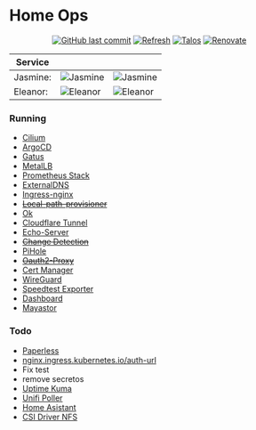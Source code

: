 # Home Ops

<div align="center">
  
[![GitHub last commit](https://img.shields.io/github/last-commit/bhuism/home-ops)](https://github.com/bhuism/home-ops/commits/main "Commit History")
[![Refresh](https://github.com/bhuism/home-ops/actions/workflows/refresh.yaml/badge.svg)](https://github.com/bhuism/home-ops/actions/workflows/refresh.yaml)
[![Talos](https://img.shields.io/badge/OS-Talos-success)](https://talos.dev "Talos OS")
[![Renovate](https://img.shields.io/badge/renovate-enabled-brightgreen.svg)](https://renovatebot.com)
</div>


Service||| 
---------|-|-|
Jasmine: | ![Jasmine](https://shields.io/uptimerobot/status/m794488019-0bd05c1abe3b5c8b6b95d190) | ![Jasmine](https://gatus.impl.nl/api/v1/endpoints/_jasmine/health/badge.svg)
Eleanor: | ![Eleanor](https://shields.io/uptimerobot/status/m794488049-f2b30350c7ad3e2ff4bc3c94) | ![Eleanor](https://gatus.impl.nl/api/v1/endpoints/_eleanor/health/badge.svg)

### Running

* [Cilium](https://cilium.io/)
* [ArgoCD](https://argo-cd.readthedocs.io/)
* [Gatus](https://gatus.io/)
* [MetalLB](https://metallb.universe.tf/)
* [Prometheus Stack](https://github.com/prometheus-community/helm-charts/tree/main/charts/kube-prometheus-stack)
* [ExternalDNS](https://github.com/kubernetes-sigs/external-dns)
* [Ingress-nginx](https://github.com/kubernetes/ingress-nginx)
* ~~[Local-path-provisioner](https://github.com/rancher/local-path-provisioner)~~
* [Ok](https://github.com/bhuism/ok)
* [Cloudflare Tunnel](https://github.com/cloudflare/helm-charts/tree/main/charts/cloudflare-tunnel)
* [Echo-Server](https://ealenn.github.io/Echo-Server/)
* ~~[Change Detection](https://changedetection.io/)~~
* [PiHole](https://pi-hole.net/)
* ~~[Oauth2-Proxy](https://oauth2-proxy.github.io/oauth2-proxy)~~
* [Cert Manager](https://cert-manager.io/)
* [WireGuard](https://www.wireguard.com/)
* [Speedtest Exporter](https://github.com/MiguelNdeCarvalho/speedtest-exporter)
* [Dashboard](https://kubernetes.io/docs/tasks/access-application-cluster/web-ui-dashboard/)
* [Mayastor](https://mayastor.gitbook.io/)

### Todo

* [Paperless](https://github.com/paperless-ngx/paperless-ngx)
* [nginx.ingress.kubernetes.io/auth-url](https://github.com/kubernetes/ingress-nginx/blob/main/docs/user-guide/nginx-configuration/annotations.md#external-authentication)
* Fix test
* remove secretos
* [Uptime Kuma](https://github.com/louislam/uptime-kuma)
* [Unifi Poller](https://unpoller.com/)
* [Home Asistant](https://www.home-assistant.io/)
* [CSI Driver NFS](https://github.com/kubernetes-csi/csi-driver-nfs)
